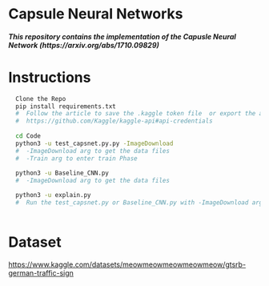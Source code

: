 # Capsule Neural Networks
<h5>This repository contains the implementation of the Capusle Neural Network (https://arxiv.org/abs/1710.09829) </h5>


# Instructions


```bash
  Clone the Repo
  pip install requirements.txt
  #  Follow the article to save the .kaggle token file  or export the authentication api token
  #  https://github.com/Kaggle/kaggle-api#api-credentials
  
  cd Code
  python3 -u test_capsnet.py.py -ImageDownload
  #  -ImageDownload arg to get the data files
  #  -Train arg to enter train Phase
  
  python3 -u Baseline_CNN.py
  #  -ImageDownload arg to get the data files

  python3 -u explain.py
  #  Run the test_capsnet.py or Baseline_CNN.py with -ImageDownload arg to get the data before running the explain.py file
  
```


# Dataset
https://www.kaggle.com/datasets/meowmeowmeowmeowmeow/gtsrb-german-traffic-sign

